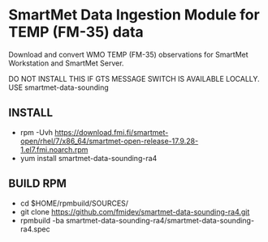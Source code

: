 # SmartMet Data Ingestion Module for TEMP (FM-35) data

Download and convert WMO TEMP (FM-35) observations for SmartMet Workstation and SmartMet Server.

DO NOT INSTALL THIS IF GTS MESSAGE SWITCH IS AVAILABLE LOCALLY. USE smartmet-data-sounding

## INSTALL
- rpm -Uvh https://download.fmi.fi/smartmet-open/rhel/7/x86_64/smartmet-open-release-17.9.28-1.el7.fmi.noarch.rpm
- yum install smartmet-data-sounding-ra4

## BUILD RPM
- cd $HOME/rpmbuild/SOURCES/
- git clone https://github.com/fmidev/smartmet-data-sounding-ra4.git
- rpmbuild -ba smartmet-data-sounding-ra4/smartmet-data-sounding-ra4.spec
